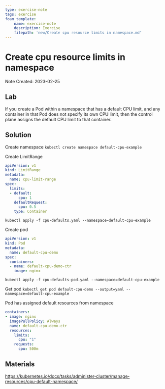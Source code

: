 ```yaml
---
type: exercise-note
tags: exercise
foam_template:
    name: exercise-note
    description: Exercise
    filepath: 'new/Create cpu resource limits in namespace.md'
---
```

# Create cpu resource limits in namespace
Note Created: 2023-02-25

## Lab 
 If you create a Pod within a namespace that has a default CPU limit, and any container in that Pod does not specify its own CPU limit, then the control plane assigns the default CPU limit to that container.

## Solution

Create namespace
`kubectl create namespace default-cpu-example`

Create LimitRange
```yaml
apiVersion: v1
kind: LimitRange
metadata:
  name: cpu-limit-range
spec:
  limits:
  - default:
      cpu: 1
    defaultRequest:
      cpu: 0.5
    type: Container
```
`kubectl apply -f cpu-defaults.yaml --namespace=default-cpu-example`

Create pod
```yaml
apiVersion: v1
kind: Pod
metadata:
  name: default-cpu-demo
spec:
  containers:
  - name: default-cpu-demo-ctr
    image: nginx
```
`kubectl apply -f cpu-defaults-pod.yaml --namespace=default-cpu-example`

Get pod
`kubectl get pod default-cpu-demo --output=yaml --namespace=default-cpu-example`

Pod has assigned default resources from namespace
```yaml
containers:
- image: nginx
  imagePullPolicy: Always
  name: default-cpu-demo-ctr
  resources:
    limits:
      cpu: "1"
    requests:
      cpu: 500m
```


## Materials
https://kubernetes.io/docs/tasks/administer-cluster/manage-resources/cpu-default-namespace/